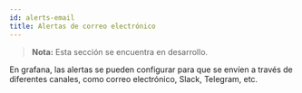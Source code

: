 ```yaml
---
id: alerts-email
title: Alertas de correo electrónico
---
```

<!-- In dev -->
> **Nota:** Esta sección se encuentra en desarrollo.

<!-- Contenido -->
En grafana, las alertas se pueden configurar para que se envíen a través de diferentes canales, como correo electrónico, Slack, Telegram, etc.
